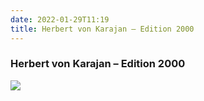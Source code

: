 ```yaml
---
date: 2022-01-29T11:19
title: Herbert von Karajan – Edition 2000
---
```

### Herbert von Karajan – Edition 2000
[![](https://i.discogs.com/BaYXFLZhlWIwgDky4CYJ3kobQ6Q9HfV2WPbE7PYkSN8/rs:fit/g:sm/q:90/h:592/w:600/czM6Ly9kaXNjb2dz/LWltYWdlcy9SLTg5/MDM5NDYtMTQ3MTE2/Mzk0NS0xNDM2Lmpw/ZWc.jpeg)][1] 

[1]: https://www.discogs.com/release/8903946

